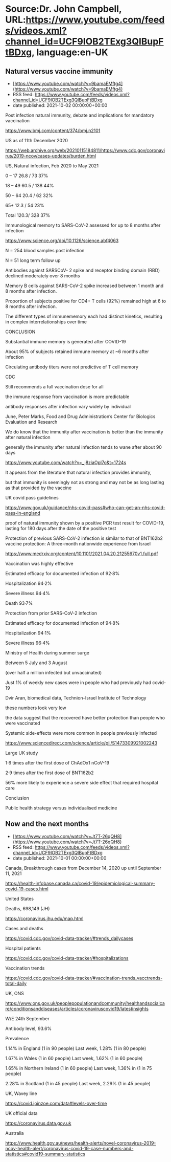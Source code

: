 # Source:Dr. John Campbell, URL:https://www.youtube.com/feeds/videos.xml?channel_id=UCF9IOB2TExg3QIBupFtBDxg, language:en-UK

## Natural versus vaccine immunity
 - [https://www.youtube.com/watch?v=9bamaEMftg4](https://www.youtube.com/watch?v=9bamaEMftg4)
 - RSS feed: https://www.youtube.com/feeds/videos.xml?channel_id=UCF9IOB2TExg3QIBupFtBDxg
 - date published: 2021-10-02 00:00:00+00:00

Post infection natural immunity, debate and implications for mandatory vaccination

https://www.bmj.com/content/374/bmj.n2101

US as of 11th December 2020

https://web.archive.org/web/20210115184811/https://www.cdc.gov/coronavirus/2019-ncov/cases-updates/burden.html

US, Natural infection, Feb 2020 to May 2021

0 – 17    26.8 / 73    37%

18 – 49   60.5 / 138   44%

50 – 64    20.4 / 62    32%

65+     12.3 / 54    23%

Total    120.3/ 328   37%

Immunological memory to SARS-CoV-2 assessed for up to 8 months after infection

https://www.science.org/doi/10.1126/science.abf4063

N = 254 blood samples post infection

N = 51 long term follow up

Antibodies against SARSCoV-
2 spike and receptor binding domain
(RBD) declined moderately over 8 months

Memory B cells against SARS-CoV-2 spike 
increased between 1 month and 8 months
after infection. 

Proportion of subjects positive for CD4+ T cells (92%) remained high at 6 to 8 months after infection.

The different types of immunememory each had distinct kinetics, resulting in complex interrelationships over time

CONCLUSION

Substantial immune memory is generated after COVID-19

About 95% of subjects retained immune memory at ~6 months after infection

Circulating antibody titers were not predictive of T cell memory

CDC 

Still recommends a full vaccination dose for all

the immune response from vaccination is more predictable

antibody responses after infection vary widely by individual

June, Peter Marks, Food and Drug Administration’s Center for Biologics Evaluation and Research

We do know that the immunity after vaccination is better than the immunity after natural infection

generally the immunity after natural infection tends to wane after about 90 days

https://www.youtube.com/watch?v=_j8ziaOpl7o&t=1724s

It appears from the literature that natural infection provides immunity, 

but that immunity is seemingly not as strong and may not be as long lasting as that provided by the vaccine

UK covid pass guidelines

https://www.gov.uk/guidance/nhs-covid-pass#who-can-get-an-nhs-covid-pass-in-england

proof of natural immunity shown by a positive PCR test result for COVID-19, lasting for 180 days after the date of the positive test

Protection of previous SARS-CoV-2 infection is similar to that of BNT162b2 vaccine protection: A three-month nationwide experience from Israel 

https://www.medrxiv.org/content/10.1101/2021.04.20.21255670v1.full.pdf

Vaccination was highly effective

Estimated efficacy for documented infection of  92·8%

Hospitalization 94·2%

Severe illness  94·4%

Death   93·7% 

Protection from prior SARS-CoV-2 infection

Estimated efficacy for documented infection of  94·8%

Hospitalization 94·1%

Severe illness  96·4%

Ministry of Health during summer surge

Between 5 July and 3 August

(over half a million infected but unvaccinated)

Just 1% of weekly new cases were in people who had previously had covid-19

Dvir Aran, biomedical data, Technion–Israel Institute of Technology

these numbers look very low

the data suggest that the recovered have better protection than people who were vaccinated

Systemic side-effects were more common in people previously infected

https://www.sciencedirect.com/science/article/pii/S1473309921002243

Large UK study

1·6 times after the first dose of ChAdOx1 nCoV-19

2·9 times after the first dose of BNT162b2

56% more likely to experience a severe side effect that required hospital care 

Conclusion

Public health strategy versus individualised medicine

## Now and the next months
 - [https://www.youtube.com/watch?v=Jt7T-26qQH8](https://www.youtube.com/watch?v=Jt7T-26qQH8)
 - RSS feed: https://www.youtube.com/feeds/videos.xml?channel_id=UCF9IOB2TExg3QIBupFtBDxg
 - date published: 2021-10-01 00:00:00+00:00

Canada, Breakthrough cases from December 14, 2020 up until September 11, 2021

https://health-infobase.canada.ca/covid-19/epidemiological-summary-covid-19-cases.html

United States

Deaths, 698,149 (JH)

https://coronavirus.jhu.edu/map.html

Cases and deaths

https://covid.cdc.gov/covid-data-tracker/#trends_dailycases

Hospital patients

https://covid.cdc.gov/covid-data-tracker/#hospitalizations

Vaccination trends

https://covid.cdc.gov/covid-data-tracker/#vaccination-trends_vacctrends-total-daily

UK, ONS

https://www.ons.gov.uk/peoplepopulationandcommunity/healthandsocialcare/conditionsanddiseases/articles/coronaviruscovid19/latestinsights

W/E 24th September

Antibody level, 93.6%

Prevalence

1.14% in England (1 in 90 people)
Last week, 1.28% (1 in 80 people)

1.67% in Wales (1 in 60 people)
Last week, 1.62% (1 in 60 people) 

1.65% in Northern Ireland (1 in 60 people)
Last week, 1.36% in (1 in 75 people)

2.28% in Scotland (1 in 45 people)
Last week, 2.29% (1 in 45 people) 

UK, Wavey line

https://covid.joinzoe.com/data#levels-over-time

UK official data

https://coronavirus.data.gov.uk

Australia

https://www.health.gov.au/news/health-alerts/novel-coronavirus-2019-ncov-health-alert/coronavirus-covid-19-case-numbers-and-statistics#covid19-summary-statistics

